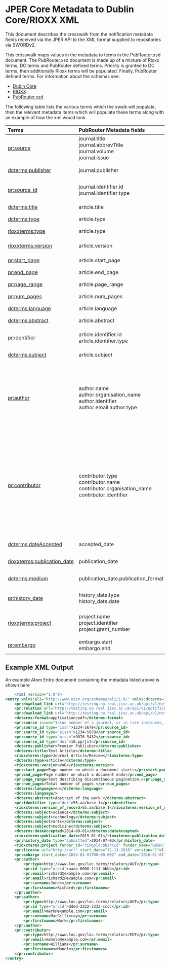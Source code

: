 # JPER Core Metadata to Dublin Core/RIOXX XML



This document describes the crosswalk from the notification metadata fields received via the JPER API to the
 XML format supplied to repositories via SWORDv2.
 
This crosswalk maps values in the metadata to terms in the PubRouter.xsd document. The PubRouter.xsd document is made up of a mixture of Rioxx terms, DC terms and PubRouter defined terms. Priority is granted to DC terms, then additionally Rioxx terms will be populated. Finally, PubRouter defined terms. 
For information about the schemas see:

* [Dubin Core](http://dublincore.org/documents/dcmi-terms/)
* [RIOXX](http://rioxx.net/v2-0-final/)
* [PubRouter.xsd](https://github.com/jisc-services/Public-Documentation/blob/master/PublicationsRouter/v2/sword-out/pubrouter-xml/pubrouter.xsd)

The following table lists the various terms which the xwalk will populate, then the relevant metadata items which will populate these terms along with an example of how the xml would look. 

| Terms | PubRouter Metadata fields | Example |
|:-----------------------------|:-----------------------|:--------------------------------------------------------------------------------------------------------------|
| [pr:source](https://github.com/jisc-services/Public-Documentation/blob/b69603c7bf410e2a812c06d6facdaed509174968/PublicationsRouter/v2/sword-out/pubrouter-xml/pubrouter.xsd#L133) | journal.title<br> journal.abbrevTitle<br>  journal.volume<br>  journal.issue| `<pr:source volume=[journal.volume] issue=[journal.issue]> [journal.title] + [journal.abbrevTitle] </pr:source>` |
| [dcterms:publisher](http://dublincore.org/documents/dcmi-terms/#terms-publisher)  | journal.publisher | `<dcterms:publisher\> [journal.publisher] </dcterms:publisher\>` |
| [pr:source_id](https://github.com/jisc-services/Public-Documentation/blob/b69603c7bf410e2a812c06d6facdaed509174968/PublicationsRouter/v2/sword-out/pubrouter-xml/pubrouter.xsd#L151) | journal.identifier.id<br> journal.identifier.type | `<pr:source_id type=[journal.identifier.type]> [journal.identifier.id] </pr:source_id>` |
| [dcterms:title](http://dublincore.org/documents/dcmi-terms/#terms-title) | article.title |  `<dcterms:title> [article.title] </dcterms:title>` |
| [dcterms:type](http://dublincore.org/documents/dcmi-terms/#terms-type) | article.type | `<dcterms:type> [article.type] </dcterms:type>` |
| [rioxxterms:type](http://www.rioxx.net/profiles/v2-0-final/) | article.type |  `<rioxxterms:type> [article.type] </rioxxterms:type> `|
| [rioxxterms:version](http://www.rioxx.net/profiles/v2-0-final/) | article.version |  `<rioxxterms:version> [article.version] </rioxxterms:version>`|
| [pr:start_page](https://github.com/jisc-services/Public-Documentation/blob/b69603c7bf410e2a812c06d6facdaed509174968/PublicationsRouter/v2/sword-out/pubrouter-xml/pubrouter.xsd#L173) | article.start_page |  `<pr:start_page> [article.start_page] </pr:start_page>` |
| [pr:end_page](https://github.com/jisc-services/Public-Documentation/blob/b69603c7bf410e2a812c06d6facdaed509174968/PublicationsRouter/v2/sword-out/pubrouter-xml/pubrouter.xsd#L180) | article.end_page |  `<pr:end_page> [article.end_page] </pr:end_page>` |
| [pr:page_range](https://github.com/jisc-services/Public-Documentation/blob/b69603c7bf410e2a812c06d6facdaed509174968/PublicationsRouter/v2/sword-out/pubrouter-xml/pubrouter.xsd#L187) | article.page_range |   `<pr:page_range> [article.page_range] </pr:page_range>` |
| [pr:num_pages](https://github.com/jisc-services/Public-Documentation/blob/b69603c7bf410e2a812c06d6facdaed509174968/PublicationsRouter/v2/sword-out/pubrouter-xml/pubrouter.xsd#L194) | article.num_pages |  `<pr:num_pages> [article.num_pages] </pr:num_pages>` |
| [dcterms:language](http://dublincore.org/documents/dcmi-terms/#terms-language) | article.language | `<dcterms:language> [article.language] </dcterms:language>` |
| [dcterms:abstract](http://dublincore.org/documents/dcmi-terms/#terms-abstract) | article.abstract | `<dcterms:abstract> [article.abstract] </dcterms:abstract>` |
| [pr:identifier](https://github.com/jisc-services/Public-Documentation/blob/b69603c7bf410e2a812c06d6facdaed509174968/PublicationsRouter/v2/sword-out/pubrouter-xml/pubrouter.xsd#L203) | article.identifier.id<br> article.identifier.type | `<pr:identifier type=[article.identifier.type]> [article.identifier.id] </pr:identifier>` |
| [dcterms:subject](http://dublincore.org/documents/dcmi-terms/#terms-subject) | article.subject | `<dcterms:subject> [article.subject] </dcterms:subject>` |
| [pr:author](https://github.com/jisc-services/Public-Documentation/blob/b69603c7bf410e2a812c06d6facdaed509174968/PublicationsRouter/v2/sword-out/pubrouter-xml/pubrouter.xsd#L30) | author.name<br> author.organisation_name<br> author.identifier<br> author.email author.type | `<pr:author>`<br> &nbsp;&nbsp;&nbsp;&nbsp;  `<pr:type>[author.type]</pr:type> `<br> &nbsp;&nbsp;&nbsp;&nbsp;  `<pr:id type=[author.identifier.type]>[author.identifier.id]</pr:id>`<br>  &nbsp;&nbsp;&nbsp;&nbsp; `<pr:email>[author.email]</pr:email>`<br> &nbsp;&nbsp;&nbsp;&nbsp;  `<pr:firstnames>[author.name.firstname]</pr:firstnames>`<br> &nbsp;&nbsp;&nbsp;&nbsp;  `<pr:surname>[author.name.surname]</pr:surname>` <br> `</pr:author>` |
| [pr:contributor](https://github.com/jisc-services/Public-Documentation/blob/b69603c7bf410e2a812c06d6facdaed509174968/PublicationsRouter/v2/sword-out/pubrouter-xml/pubrouter.xsd#L30) | contributor.type<br> contributor.name<br> contributor.organisation_name<br> contributor.identifier | `<pr:contributor>`<br> &nbsp;&nbsp;&nbsp;&nbsp; `<pr:type>[contributor.type]</pr:type>`<br> &nbsp;&nbsp;&nbsp;&nbsp; `<pr:id type=[author.identifier.type]>[author.identifier.id]</pr:id>`<br> &nbsp;&nbsp;&nbsp;&nbsp; `<pr:email>[contributor.email]</pr:email>` <br> &nbsp;&nbsp;&nbsp;&nbsp; `<pr:surname>[contributor.name.surname]</pr:surname>` <br> &nbsp;&nbsp;&nbsp;&nbsp; `<pr:firstnames>[contributor.name.firstname]</pr:firstnames>` <br> &nbsp;&nbsp;&nbsp;&nbsp; `<pr:org_name>[contributor.organisation_name]</pr:org_name>` <br> `</pr:contributor>` |
| [dcterms:dateAccepted](http://dublincore.org/documents/dcmi-terms/#terms-dateAccepted) | accepted_date | `<dcterms:dateAccepted> [accepted_date] </dcterms:dateAccepted>` | 
| [rioxxterms:publication_date](http://www.rioxx.net/profiles/v2-0-final/) | publication_date | `<rioxxterms:publication_date> [publication_date] </rioxxterms:publication_date>` |
| [dcterms:medium](http://dublincore.org/documents/dcmi-terms/#terms-medium) | publication_date.publication_format | `<dcterms:medium> [publication_date.publication_format] </dcterms:medium>` | 
| [pr:history_date](https://github.com/jisc-services/Public-Documentation/blob/b69603c7bf410e2a812c06d6facdaed509174968/PublicationsRouter/v2/sword-out/pubrouter-xml/pubrouter.xsd#L224) | history_date.type<br> history_date.date | `<pr:history_date type=[history_date.type]> [history_date.date] </pr:history_date>` |
| [rioxxterms:project](http://www.rioxx.net/profiles/v2-0-final/) | project.name<br> project.identifier<br>project.grant_number | `<rioxxterms:project funder_id=[project.identifier] funder_name=[project.name]> [project.grant_number] </rioxxterms:project>` |
| [pr:embargo](https://github.com/jisc-services/Public-Documentation/blob/b69603c7bf410e2a812c06d6facdaed509174968/PublicationsRouter/v2/sword-out/pubrouter-xml/pubrouter.xsd#L275) | embargo.start<br> embargo.end | `<pr:embargo start_date=[embargo.start] end_date=[embargo.end]></pr:embargo>` |



## Example XML Output

An example Atom Entry document containing the metadata listed above is shown here

```xml
    <?xml version="1.0"?>
<entry xmlns:ali="http://www.niso.org/schemas/ali/1.0/" xmlns:dcterms="http://purl.org/dc/terms/" xmlns:pr="http://pubrouter.jisc.ac.uk/rioxxplus/" xmlns:rioxxterms="http://www.rioxx.net/schema/v2.0/rioxx/">
	<pr:download_link url="http://testing.no.real.jisc.ac.uk/api/v1/notification/1234567890/content/1" format="text/html" filename="1" primary="false"/>
	<pr:relation url="http://testing.no.real.jisc.ac.uk/api/v1/notification/1234567890/content/2" format="application/pdf"/>
	<pr:download_link url="http://testing.no.real.jisc.ac.uk/api/v1/notification/1234567890/content/2" format="application/pdf" public="true" filename="2.pdf" primary="true"/>
	<dcterms:format>application/pdf</dcterms:format>
	<pr:source issue="Issue number of a journal, or in rare instances, a book" volume="Number of a journal (or other document) within a series">Journal of Important Things</pr:source>
	<pr:source_id type="issn">1234-5678</pr:source_id>
	<pr:source_id type="eissn">1234-5678</pr:source_id>
	<pr:source_id type="pissn">9876-5432</pr:source_id>
	<pr:source_id type="doi">10.pp/jit</pr:source_id>
	<dcterms:publisher>Premier Publisher</dcterms:publisher>
	<dcterms:title>Test Article</dcterms:title>
	<rioxxterms:type>Journal Article/Review</rioxxterms:type>
	<dcterms:type>article</dcterms:type>
	<rioxxterms:version>VoR</rioxxterms:version>
	<pr:start_page>Page number on which a document starts</pr:start_page>
	<pr:end_page>Page number on which a document ends</pr:end_page>
	<pr:page_range>Text describing discontinuous pagination.</pr:page_range>
	<pr:num_pages>Total number of pages </pr:num_pages>
	<dcterms:language>en</dcterms:language>
	<dcterms:language/>
	<dcterms:abstract>Abstract of the work </dcterms:abstract>
	<pr:identifier type="doi">55.aa/base.1</pr:identifier>
	<rioxxterms:version_of_record>55.aa/base.1</rioxxterms:version_of_record>
	<dcterms:subject>science</dcterms:subject>
	<dcterms:subject>technology</dcterms:subject>
	<dcterms:subject>arts</dcterms:subject>
	<dcterms:subject>medicine</dcterms:subject>
	<dcterms:dateAccepted>2014-09-01</dcterms:dateAccepted>
	<rioxxterms:publication_date>2015-01-01</rioxxterms:publication_date>
	<pr:history_date type="submitted">2014-07-03</pr:history_date>
	<rioxxterms:project funder_id="ringold:bbsrcid" funder_name="BBSRC">BB/34/juwef</rioxxterms:project>
	<pr:license url="http://url" start_date="12-11-2016" version="1">licence title</pr:license>
	<pr:embargo start_date="2015-01-01T00:00:00Z" end_date="2016-01-01T00:00:00Z"/>
	<pr:author>
		<pr:type>http://www.loc.gov/loc.terms/relators/AUT</pr:type>
		<pr:id type="orcid">aaaa-0000-1111-bbbb</pr:id>
		<pr:email>richard@example.com</pr:email>
		<pr:email>richard2@example.com</pr:email>
		<pr:surname>Jones</pr:surname>
		<pr:firstnames>Richard</pr:firstnames>
	</pr:author>
	<pr:author>
		<pr:type>http://www.loc.gov/loc.terms/relators/AUT</pr:type>
		<pr:id type="orcid">dddd-2222-3333-cccc</pr:id>
		<pr:email>mark@example.com</pr:email>
		<pr:surname>MacGillivray</pr:surname>
		<pr:firstnames>Mark</pr:firstnames>
	</pr:author>
	<pr:contributor>
		<pr:type>http://www.loc.gov/loc.terms/relators/EDT</pr:type>
		<pr:email>manolo@example.com</pr:email>
		<pr:surname>Williams</pr:surname>
		<pr:firstnames>Manolo</pr:firstnames>
	</pr:contributor>
</entry>
```
